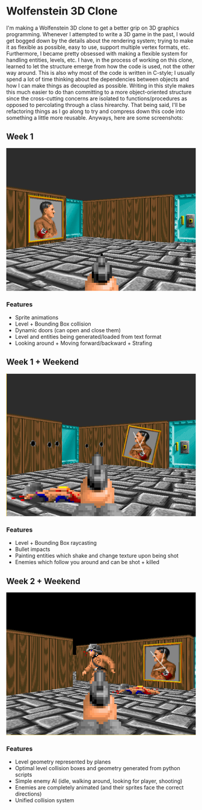 # Wolfenstein 3D Clone
I'm making a Wolfenstein 3D clone to get a better grip on 3D graphics programming. 
Whenever I attempted to write a 3D game in the past, I would get bogged down by the details about the rendering system; trying to make it as flexible as possible, easy to use, support multiple vertex formats, etc. Furthermore, I became pretty obsessed with making a flexible system for handling entities, levels, etc. I have, in the process of working on this clone, learned to let the structure emerge from how the code is used, not the other way around. This is also why most of the code is written in C-style; I usually spend a lot of time thinking about the dependencies between objects and how I can make things as decoupled as possible. Writing in this style makes this much easier to do than committing to a more object-oriented structure since the cross-cutting concerns are isolated to functions/procedures as opposed to percolating through a class hirearchy. That being said, I'll be refactoring things as I go along to try and compress down this code into something a little more reusable. Anyways, here are some screenshots:

## Week 1
![Alt text](screens/week1.png?raw=true "Week 1")
### Features
* Sprite animations
* Level + Bounding Box collision
* Dynamic doors (can open and close them)
* Level and entities being generated/loaded from text format
* Looking around + Moving forward/backward + Strafing

## Week 1 + Weekend
![Alt text](screens/week1weekend.png?raw=true "Week 1 + Weekend")
### Features
* Level + Bounding Box raycasting
* Bullet impacts
* Painting entities which shake and change texture upon being shot
* Enemies which follow you around and can be shot + killed

## Week 2 + Weekend
![Alt text](screens/week2weekend.png?raw=true "Week 2 + Weekend")
### Features
* Level geometry represented by planes
* Optimal level collision boxes and geometry generated from python scripts
* Simple enemy AI (idle, walking around, looking for player, shooting)
* Enemies are completely animated (and their sprites face the correct directions)
* Unified collision system
